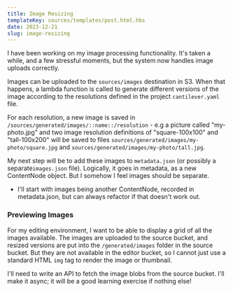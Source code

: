 ```yaml
---
title: Image Resizing
templateKey: sources/templates/post.html.hbs
date: 2023-12-21
slug: image-resizing
---
```

I have been working on my image processing functionality. It's taken a while, and a few stressful moments, but the system now handles image uploads correctly.

Images can be uploaded to the `sources/images` destination in S3. When that happens, a lambda function is called to generate different versions of the image according to the resolutions defined in the project `cantilever.yaml` file.

For each resolution, a new image is saved in `/sources/generated/images/::name::/resolution` - e.g a picture called "my-photo.jpg" and two image resolution definitions of "square-100x100" and "tall-100x200" will be saved to files `sources/generated/images/my-photo/square.jpg` and `sources/generated/images/my-photo/tall.jpg`.

My next step will be to add these images to `metadata.json` (or possibly a separate`images.json` file). Logically, it goes in metadata, as a new ContentNode object. But I somehow I feel images should be separate.

- I'll start with images being another ContentNode, recorded in metadata.json, but can always refactor if that doesn't work out.


### Previewing Images

For my editing environment, I want to be able to display a grid of all the images available. The images are uploaded to the source bucket, and resized versions are put into the `/generated/images` folder in the source bucket. But they are not available in the editor bucket, so I cannot just use a standard HTML `img` tag to render the image or thumbnail.

I'll need to write an API to fetch the image blobs from the source bucket. I'll make it async; it will be a good learning exercise if nothing else!

